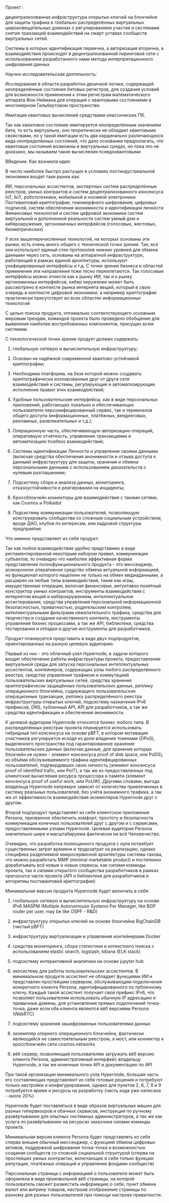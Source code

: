 Проект :

децентрализованная инфраструктура открытых ключей на блокчейне для защиты трафика в глобально распределённых виртуальных широковещательных доменах с регулированием участия и системами снятия транзакций взаимодействий на смарт уставах сообществ виртуальных сетей.

Системы в которых идентификация первична, а авторизация вторична, а взаимодействия происходят в децентрализованной пиринговой сети с использованием разработанного нами метода интерпритационного шифрования данных

Научно исследовательская деятельность:

Исследование в области разработки двоичной логики, содержащей неопределённые состояния битовых регистров, для создания условий для возможности применения к этим регистрам математического аппарата Фон Неймана для операций с квантовыми состояниями в многомерном Гильбертовом пространстве.

Имитация квантовых вычислений средствами классических ПК.

Так как квантовое состояние имитируется неопределённым значением бита, то есть виртуально, оно теоретически не обладает квантовыми свойствами, но у такой имитации есть два кардинально различающихся вида неопределённых состояний, что дало основание предполагать, что квантовые состояния возможны в виртуальных средах, но пока это не доказано, мы называем такие вычисления псевдоквантовыми




ВВедение.
Как возникла идея:

В число наиболее быстро растущих в условиях постиндустриальной экономики входят таки рынки как:

ИИ, персональных ассистентов, экспертных систем
распределённые реестров, умных контрактов и систем децентрализованного консенсуса
IoT, IIoT, робототехники, мобильной и носимой электроники
Постквантовай криптографии, гомоморфного шифрования, цифровых подписей, систем обеспечения анонимности и идентификации личности
Финансовых технологий и систем цифровой экономики
систем виртуальной и дополненной реальности систем умный дом и киберокружения, эргономичных интерфейсов (голосовых, жестовых, биометрических)

У всех вышеперечисленных технологий, на которых основаны эти рынки, есть очень много общего с технической точки зрения. Так, все они используют единый стек протоколов нижних уровней для обмена данными через сеть, основаны на аппаратной инфраструктуре, работающей в рамках единой архитектуры, используют унифицированные интерфейсы и т.д. С точки зрения бизнеса и областей применения эти направления тоже тесно переплетаются. Так голосовые интерфейсы можно отнести как к рынку ИИ, так и к рынку эргономичных интерфейсов, кибер окружение может быть рассмотрено в контексте рынка интернета вещей, который в свою очередь в контексте цифровой экономики, а например криптография практически присутствует во всех областях информационных технологий

С целью поиска продукта, оптимально соотвктствующего основным мировым трендам, командой проекта было проведено обобщение для выявления наиболее востребованных компонентов, присущих всем системам. 

С технологической точки зрения продукт должен содержать:

1. глобальную сетевую и вычислительную инфраструктуру;

2. Основан на надёжной современной квантово-устойчивой криптографии; 

3. Необходима платформа, на базе которой можно создавать криптографически изолированные друг от друга сети взаимодействий и системы, регулирующие и автоматизирующие исполнение правил этих взаимодействий;

4. Удобные пользовательские интерфейсы, как в виде персональных приложений, работающих локально и обеспечивающих пользователю персонифицированный сервис, так и терминалов общего доступа (информационных, платёжных, вендинговых, рекламных, развлекательных и т.д.);

5. Операционную часть, обеспечивающую авторизацию операций, оперативную отчётность, управление транзакциями и автоматизацию trustless взаимодействий;

6. Системы идентификации Личности и управления своими данными (включая средства обеспечения анонимности и отзыва доступа к данным) инфраструктуру для защиты, хранения и обмена персональными данными с использованием доказательств с нулевым разглашением;

7. Подсистему сбора и анализа данных, мониторинга, отказоустойчивости и реагирования на инциденты;

8. Кроссблокчейн коннекторы для взаимодействия с такими сетями, как Cosmos и Polkadot

9. Подсистему коммуникации пользователей, позволяющую конструировать сообщества со сложным социальным устройством, вроде ДАО, клубов по интересам, или кадровой структуры предприятия

Что именно представляет из себя продукт:

Так как любое взаимодействие удобно представимо в виде регламентированной некоторым набором правил, коммуникации субъектов, то очевидно что наиболее эффективная форма представления полнофункционального продукта - это мессенджер, асинхронное оперативное средство обмена актуальной информацией, но функционал которого нацеленн не только на обмен медиаданными, а расширен на любые типы взаимодействий, такие как игры, имущественные операции, включая финансовые, интуитивно понятный конструктор умных контрактов, инструменты взаимодействия с интернетом вещей и киберокружением, интеллектуальное ассистирование, средства управления персональной информационной безопасностью, приватностью, родительским контролем, интеллектуальными фильтрами нежелательного трафика, средства для творчества и создания качественного контента, инструменты управления бизнес процессами, а так же API, библиотеки, средства тестирования и отладки и другие инструменты для разработчиков.

Продукт планируется представить в виде двух подпродуктов, ориентированных на разную целевую аудиторию. 

Первый из них - это облачный узел Hypernode, в задачи которого входит обеспечение работы инфраструктуры проекта, предоставление виртуальной среды для запуска персональных интеллектуальных ассистентов, контейнеров, содержащих узлы любого распределённого реестра, средства управления трафиком и коммутацией пользовательских виртуальных сетей, средства хранения криптографически защищённых пользовательских данных, реплику операционного блокчейна, содержащего пользовательские операционные транзакции, реплику распределённого реестра инфраструктуры открытых ключей, подсистему назначения IPv6 префиксов, DNS, публичный API, API для разработчиков, а так же средства идентификации и обеспечения анонимности. 

К целевой аудитории Hypernode относится бизнес любого типа. В распределённых реестрах проекта планируется использовать гибридный тип консенсуса на основе pBFT, в котором мотивация участников регулируется исходя из доли владения токенами (DPoS), выделенного пространства под гарантированное хранение пользовательских данных (включая данные, для хранение которых блокчейн не нужен - элемент консенсуса proof of disk space, или PoDS), из объёма обслуживаеммого трафика идентифицированных пользователей, подтвердивших свою личность (элемент консенсуса proof of identified trafic, или PoIT), а так же из предоставленных под клиентские вычисления ресурса процессора и памяти (элемент консенсуса proof of useful work, или PoUW). Другими словами, выгода владельца Hypernode напрямую зависит от количества привлеченных в систему реальных пользователей, без учёта анонимного трафика, а так же от эффективности взаимодействия экземпляров Hypernode друг с другом.

Второй подпродукт представляет из себя клиентское приложение Persona, призванное обеспечить комфорт, простоту и безопасность коммуникации конечных пользователей друг с другом и с сервисами, предоставляемыми узлами Hypernode. Целевая аудитория Persona значительно шире и масштабируема фактически на всё Человечество.

Очевидно, что разработка полноценного продукта с нуля потребует существенных затрат времени и трудозатрат на реализацию, однако специфика разделяемой микросервисной архитектуры системы такова, что можно разработать MMP (minimal marketable product) и постепенно дорабатывать всё новые и новые сервисы, как силами команды проекта, так и силами открытого сообщества разработчиков в рамках opensource части проекта (API и библиотеки для разработчиков и алгоритмы постквантовой криптографии)

Минимальная версия продукта Hypernode будет включать в себя:

1. глобальную сетевую и вычислительную инфраструктуру на основе IPv6 MASPM (Multiple Autonomouse Systems Per Manager, like BGP router per user, may be like OSPF - R&D)

2. инфраструктуру открытых ключей на основе блокчейна BigChainDB (чистый pBFT)

3. инфраструктуру виртуализации и управления контейнерами Docker

4. средства мониторинга, сбора статистики и котекстного поиска c использованием elastic search, logstash, kibana (ELK stack)

5. подсистему интерактивной аналитики на основе jupyter hub

6. экосистему для работы пользовательских ассистентов. В минимальном продукте ассистент не обладает функциями ИИ и представлен простейшим сервером, обслуживающим подключения конкретного клиента Persona, идентифицированного по публичному ключу. Каждый такой ассистент получает свой префикс IPv6, что позволяет пользователям использовать обычную IP адресацию и привычные домены, для установления прямых подключений точка-точка, даже если оба клиента являются вёб версиями Persona (WebRTC)

7. подсистему хранения зашифрованных пользователями данных

8. экземпляр опорного операционного блокчейна, фактически являющийся не самостоятельным реестром, а мост, или коннектор к кроссблокчейн сети cosmos.networks

9. вёб сервер, позволяющий пользователям загружать вёб версию клиента Persona, административный интерфейс владельцу Hypernode, а так же конечные точки API и документацию по API

При такой организации минимального узла Hypernode, большая часть его составляющих представляют из себя готовые решения и потребуют только настройки и конфигурирования, однако для пунктов 2, 6, 7, 8 и 9 потребуется время и ресурсы на разработку (часть кода уже написана - около 20%)

Hypernode будет поставляться в виде образов виртуальных машин для разных гипервизоров и обачных сервисов, инструкции по ручному развёртыванию для опытных системных администраторов, а так же как услуга по развёртыванию на ресурсах заказчика силами команды проекта.

Минимальная версия клиента Persona будет представлять из себя сперва внешне обычный мессенджер, с функцией обмена цифровых активов, поддержкой шифрования точка-точка и возможностью создания сообществ со сложной социальной структурой (сперва на простейших умных контрактах, включающих в себя только функции репутации, платёжных операций и управления фондами сообществ)

Персональная страница с информацией о пользователе может быть оформлена в виде произвольной вёб страницы, на которой пользователь сможет разместить информацию о себе, пункт обмена валют или витрину товаров, настроив отображение страницы по разному для разных пользователей при помощи настроек приватности.



